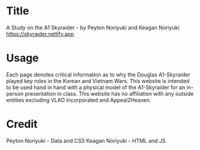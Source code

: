 # Title
A Study on the A1 Skyraider - by Peyton Noriyuki and Keagan Noriyuki
https://skyraider.netlify.app

# Usage
Each page denotes critical information as to why the Douglas A1-Skyraider played key roles in the Korean and Vietnam Wars. This website is intended to be used hand in hand with a physical model of the A1-Skyraider for an in-person presentation in class. This website has no affiliation with any outside entities excluding VLAD Incorporated and Appeal2Heaven. 

# Credit
Peyton Noriyuki - Data and CSS
Keagan Noriyuki - HTML and JS 
